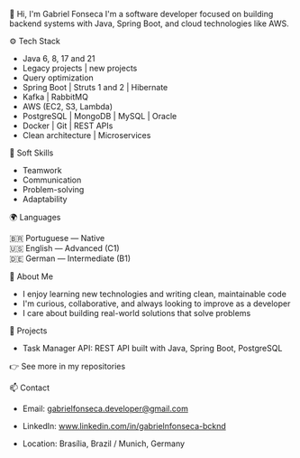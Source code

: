 👋 Hi, I'm Gabriel Fonseca
I'm a software developer focused on building backend systems with Java, Spring Boot, and cloud technologies like AWS.

⚙️ Tech Stack

* Java 6, 8, 17 and 21
* Legacy projects | new projects
* Query optimization 
* Spring Boot | Struts 1 and 2 | Hibernate
* Kafka | RabbitMQ
* AWS (EC2, S3, Lambda)
* PostgreSQL | MongoDB | MySQL | Oracle
* Docker | Git | REST APIs
* Clean architecture | Microservices

🤝 Soft Skills 

* Teamwork
* Communication
* Problem-solving
* Adaptability

🌍 Languages

🇧🇷 Portuguese — Native  
🇺🇸 English — Advanced (C1)  
🇩🇪 German — Intermediate (B1)

🌱 About Me

* I enjoy learning new technologies and writing clean, maintainable code
* I'm curious, collaborative, and always looking to improve as a developer
* I care about building real-world solutions that solve problems

🚀 Projects

* Task Manager API: REST API built with Java, Spring Boot, PostgreSQL
    
👉 See more in my repositories

📫 Contact
   
* Email: gabrielfonseca.developer@gmail.com
    
* LinkedIn: www.linkedin.com/in/gabrielnfonseca-bcknd
    
* Location: Brasília, Brazil / Munich, Germany
